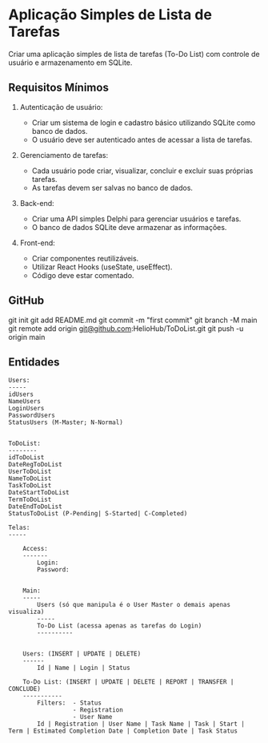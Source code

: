 # Aplicação Simples de Lista de Tarefas 

Criar uma aplicação simples de lista de tarefas (To-Do List) com controle de usuário e armazenamento em SQLite.

## Requisitos Mínimos

1. Autenticação de usuário:
	- Criar um sistema de login e cadastro básico utilizando SQLite como banco de dados.
	- O usuário deve ser autenticado antes de acessar a lista de tarefas.
	
2. Gerenciamento de tarefas:
	- Cada usuário pode criar, visualizar, concluir e excluir suas próprias tarefas.
	- As tarefas devem ser salvas no banco de dados.
	
3. Back-end:
	- Criar uma API simples Delphi para gerenciar usuários e tarefas.
	- O banco de dados SQLite deve armazenar as informações.
	
4. Front-end:
	- Criar componentes reutilizáveis.
	- Utilizar React Hooks (useState, useEffect).
	- Código deve estar comentado.


## GitHub

git init
git add README.md
git commit -m "first commit"
git branch -M main
git remote add origin git@github.com:HelioHub/ToDoList.git
git push -u origin main

## Entidades 

	Users:
	-----
	idUsers
	NameUsers
	LoginUsers
	PasswordUsers
	StatusUsers (M-Master; N-Normal)
	
	
	ToDoList:
	--------
	idToDoList
	DateRegToDoList
	UserToDoList
	NameToDoList
	TaskToDoList
	DateStartToDoList
	TermToDoList
	DateEndToDoList
	StatusToDoList (P-Pending| S-Started| C-Completed)
	
	Telas: 
	-----
	
		Access:
		-------
			Login:
			Password:
			
				
		Main:
		-----
			Users (só que manipula é o User Master o demais apenas visualiza)
			-----
			To-Do List (acessa apenas as tarefas do Login)
			----------
			
		
		Users: (INSERT | UPDATE | DELETE)
		------
			Id | Name | Login | Status
		
		To-Do List: (INSERT | UPDATE | DELETE | REPORT | TRANSFER | CONCLUDE)
		-----------
			Filters:  - Status
					  - Registration
					  - User Name
			Id | Registration | User Name | Task Name | Task | Start | Term | Estimated Completion Date | Completion Date | Task Status 
			
	




	
	